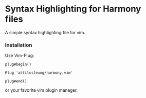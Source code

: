 # Syntax Highlighting for Harmony files

A simple syntax highlighting file for vim.

### Installation
Use Vim-Plug:

```
plug#begin()

Plug 'attilusleung/harmony.vim'

plug#end()
```

or your favorite vim plugin manager.
